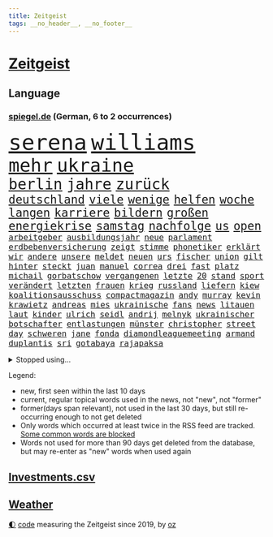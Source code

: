 ```yaml
---
title: Zeitgeist
tags: __no_header__, __no_footer__
---
```


# [Zeitgeist](https://oliz.io/zeitgeist/)

## Language

<h3><a href="https://www.spiegel.de" target="_blank">spiegel.de</a> (German, 6 to 2 occurrences)</h3>
<p style="font-family:monospace">
<span style="font-size:32pt"><a href="news_links.html#serena" class="current">serena</a></span>
<span style="font-size:32pt"><a href="news_links.html#williams" class="current">williams</a></span>
<br>
<span style="font-size:27pt"><a href="news_links.html#mehr" class="current">mehr</a></span>
<span style="font-size:27pt"><a href="news_links.html#ukraine" class="current">ukraine</a></span>
<br>
<span style="font-size:22pt"><a href="news_links.html#berlin" class="current">berlin</a></span>
<span style="font-size:22pt"><a href="news_links.html#jahre" class="current">jahre</a></span>
<span style="font-size:22pt"><a href="news_links.html#zurück" class="current">zurück</a></span>
<br>
<span style="font-size:17pt"><a href="news_links.html#deutschland" class="current">deutschland</a></span>
<span style="font-size:17pt"><a href="news_links.html#viele" class="current">viele</a></span>
<span style="font-size:17pt"><a href="news_links.html#wenige" class="current">wenige</a></span>
<span style="font-size:17pt"><a href="news_links.html#helfen" class="current">helfen</a></span>
<span style="font-size:17pt"><a href="news_links.html#woche" class="current">woche</a></span>
<span style="font-size:17pt"><a href="news_links.html#langen" class="current">langen</a></span>
<span style="font-size:17pt"><a href="news_links.html#karriere" class="current">karriere</a></span>
<span style="font-size:17pt"><a href="news_links.html#bildern" class="current">bildern</a></span>
<span style="font-size:17pt"><a href="news_links.html#großen" class="current">großen</a></span>
<span style="font-size:17pt"><a href="news_links.html#energiekrise" class="current">energiekrise</a></span>
<span style="font-size:17pt"><a href="news_links.html#samstag" class="current">samstag</a></span>
<span style="font-size:17pt"><a href="news_links.html#nachfolge" class="current">nachfolge</a></span>
<span style="font-size:17pt"><a href="news_links.html#us" class="current">us</a></span>
<span style="font-size:17pt"><a href="news_links.html#open" class="current">open</a></span>
<br>
<span style="font-size:12pt"><a href="news_links.html#arbeitgeber" class="current">arbeitgeber</a></span>
<span style="font-size:12pt"><a href="news_links.html#ausbildungsjahr" class="new">ausbildungsjahr</a></span>
<span style="font-size:12pt"><a href="news_links.html#neue" class="current">neue</a></span>
<span style="font-size:12pt"><a href="news_links.html#parlament" class="current">parlament</a></span>
<span style="font-size:12pt"><a href="news_links.html#erdbebenversicherung" class="new">erdbebenversicherung</a></span>
<span style="font-size:12pt"><a href="news_links.html#zeigt" class="current">zeigt</a></span>
<span style="font-size:12pt"><a href="news_links.html#stimme" class="current">stimme</a></span>
<span style="font-size:12pt"><a href="news_links.html#phonetiker" class="new">phonetiker</a></span>
<span style="font-size:12pt"><a href="news_links.html#erklärt" class="current">erklärt</a></span>
<span style="font-size:12pt"><a href="news_links.html#wir" class="current">wir</a></span>
<span style="font-size:12pt"><a href="news_links.html#andere" class="current">andere</a></span>
<span style="font-size:12pt"><a href="news_links.html#unsere" class="current">unsere</a></span>
<span style="font-size:12pt"><a href="news_links.html#meldet" class="current">meldet</a></span>
<span style="font-size:12pt"><a href="news_links.html#neuen" class="current">neuen</a></span>
<span style="font-size:12pt"><a href="news_links.html#urs" class="new">urs</a></span>
<span style="font-size:12pt"><a href="news_links.html#fischer" class="current">fischer</a></span>
<span style="font-size:12pt"><a href="news_links.html#union" class="current">union</a></span>
<span style="font-size:12pt"><a href="news_links.html#gilt" class="current">gilt</a></span>
<span style="font-size:12pt"><a href="news_links.html#hinter" class="current">hinter</a></span>
<span style="font-size:12pt"><a href="news_links.html#steckt" class="current">steckt</a></span>
<span style="font-size:12pt"><a href="news_links.html#juan" class="current">juan</a></span>
<span style="font-size:12pt"><a href="news_links.html#manuel" class="current">manuel</a></span>
<span style="font-size:12pt"><a href="news_links.html#correa" class="new">correa</a></span>
<span style="font-size:12pt"><a href="news_links.html#drei" class="current">drei</a></span>
<span style="font-size:12pt"><a href="news_links.html#fast" class="current">fast</a></span>
<span style="font-size:12pt"><a href="news_links.html#platz" class="current">platz</a></span>
<span style="font-size:12pt"><a href="news_links.html#michail" class="current">michail</a></span>
<span style="font-size:12pt"><a href="news_links.html#gorbatschow" class="new">gorbatschow</a></span>
<span style="font-size:12pt"><a href="news_links.html#vergangenen" class="current">vergangenen</a></span>
<span style="font-size:12pt"><a href="news_links.html#letzte" class="current">letzte</a></span>
<span style="font-size:12pt"><a href="news_links.html#20" class="current">20</a></span>
<span style="font-size:12pt"><a href="news_links.html#stand" class="current">stand</a></span>
<span style="font-size:12pt"><a href="news_links.html#sport" class="current">sport</a></span>
<span style="font-size:12pt"><a href="news_links.html#verändert" class="current">verändert</a></span>
<span style="font-size:12pt"><a href="news_links.html#letzten" class="current">letzten</a></span>
<span style="font-size:12pt"><a href="news_links.html#frauen" class="current">frauen</a></span>
<span style="font-size:12pt"><a href="news_links.html#krieg" class="current">krieg</a></span>
<span style="font-size:12pt"><a href="news_links.html#russland" class="current">russland</a></span>
<span style="font-size:12pt"><a href="news_links.html#liefern" class="current">liefern</a></span>
<span style="font-size:12pt"><a href="news_links.html#kiew" class="current">kiew</a></span>
<span style="font-size:12pt"><a href="news_links.html#koalitionsausschuss" class="new">koalitionsausschuss</a></span>
<span style="font-size:12pt"><a href="news_links.html#compactmagazin" class="new">compactmagazin</a></span>
<span style="font-size:12pt"><a href="news_links.html#andy" class="current">andy</a></span>
<span style="font-size:12pt"><a href="news_links.html#murray" class="current">murray</a></span>
<span style="font-size:12pt"><a href="news_links.html#kevin" class="current">kevin</a></span>
<span style="font-size:12pt"><a href="news_links.html#krawietz" class="new">krawietz</a></span>
<span style="font-size:12pt"><a href="news_links.html#andreas" class="current">andreas</a></span>
<span style="font-size:12pt"><a href="news_links.html#mies" class="current">mies</a></span>
<span style="font-size:12pt"><a href="news_links.html#ukrainische" class="current">ukrainische</a></span>
<span style="font-size:12pt"><a href="news_links.html#fans" class="current">fans</a></span>
<span style="font-size:12pt"><a href="news_links.html#news" class="current">news</a></span>
<span style="font-size:12pt"><a href="news_links.html#litauen" class="current">litauen</a></span>
<span style="font-size:12pt"><a href="news_links.html#laut" class="current">laut</a></span>
<span style="font-size:12pt"><a href="news_links.html#kinder" class="current">kinder</a></span>
<span style="font-size:12pt"><a href="news_links.html#ulrich" class="current">ulrich</a></span>
<span style="font-size:12pt"><a href="news_links.html#seidl" class="new">seidl</a></span>
<span style="font-size:12pt"><a href="news_links.html#andrij" class="current">andrij</a></span>
<span style="font-size:12pt"><a href="news_links.html#melnyk" class="current">melnyk</a></span>
<span style="font-size:12pt"><a href="news_links.html#ukrainischer" class="current">ukrainischer</a></span>
<span style="font-size:12pt"><a href="news_links.html#botschafter" class="current">botschafter</a></span>
<span style="font-size:12pt"><a href="news_links.html#entlastungen" class="current">entlastungen</a></span>
<span style="font-size:12pt"><a href="news_links.html#münster" class="current">münster</a></span>
<span style="font-size:12pt"><a href="news_links.html#christopher" class="current">christopher</a></span>
<span style="font-size:12pt"><a href="news_links.html#street" class="current">street</a></span>
<span style="font-size:12pt"><a href="news_links.html#day" class="current">day</a></span>
<span style="font-size:12pt"><a href="news_links.html#schweren" class="current">schweren</a></span>
<span style="font-size:12pt"><a href="news_links.html#jane" class="new">jane</a></span>
<span style="font-size:12pt"><a href="news_links.html#fonda" class="new">fonda</a></span>
<span style="font-size:12pt"><a href="news_links.html#diamondleaguemeeting" class="new">diamondleaguemeeting</a></span>
<span style="font-size:12pt"><a href="news_links.html#armand" class="current">armand</a></span>
<span style="font-size:12pt"><a href="news_links.html#duplantis" class="current">duplantis</a></span>
<span style="font-size:12pt"><a href="news_links.html#sri" class="current">sri</a></span>
<span style="font-size:12pt"><a href="news_links.html#gotabaya" class="current">gotabaya</a></span>
<span style="font-size:12pt"><a href="news_links.html#rajapaksa" class="current">rajapaksa</a></span>
</p>
<details>
<summary>Stopped using...</summary>
<p class="former" style="font-size:12pt">
hielt(682) also(681) amerikanische(681) ankunft(681) protestiert(681) sarscov2(681) serien(681) streicht(681) arm(680) monatelang(680) nationen(680) strategie(680) vereinten(680) bidens(679) entwicklungen(679) freuen(679) rechtsextremismus(679) christoph(678) coronaausbruch(678) energiewende(678) flüge(678) kämpfte(678) verhängte(678) gestoßen(677) paare(677) steuer(677) vorhaben(677) demonstriert(676) eugh(676) is(676) kochinstitut(676) kraft(676) unterschiede(676) ausflug(675) daniel(675) dänemark(675) internationaler(675) stefan(675) usaußenminister(675) veranstaltung(675) vollständig(675) zahlung(675) debüt(674) diskriminierung(674) erstaunlich(674) ifoinstitut(674) innenminister(674) krankenhäuser(674) regime(674) schaltet(674) teslachef(674) umstritten(674) verschoben(674) zuschauer(674) 125(673) amerikaner(673) angeklagte(673) beobachten(673) bundesrepublik(673) gesagt(673) lobt(673) 10000(672) drohungen(672) falls(672) gewaltige(672) halbfinale(672) höchste(672) jury(672) jüngsten(672) preisen(672) pressestimmen(672) richtig(672) saarland(672) seitdem(672) taten(672) verweigern(672) zwang(672) überwinden(672) börse(671) ertragen(671) hieß(671) politischen(671) sendet(671) umsatz(671) wales(671) zuversicht(671) beachten(670) doku(670) gast(670) hollywood(670) künftige(670) paul(670) räumen(670) schlimmsten(670) smith(670) wochenlang(670) überschattet(670) 42(669) 50000(669) amerika(669) aufsehen(669) ausprobiert(669) auswahl(669) außen(669) dürfe(669) eigentümer(669) elektroauto(669) leichte(669) norbert(669) strengere(669) verpassen(669) 29(668) angenommen(668) appell(668) begründung(668) dachte(668) demonstrieren(668) einstigen(668) großbritanniens(668) problemen(668) viktor(668) anbieten(667) bedenken(667) bewegen(667) fakten(667) falschen(667) leiten(667) deals(666) italienischen(666) punkten(666) sensation(666) usschauspielerin(666) weitergegeben(666) 94(665) regt(665) schlimmste(665) rekord(664) verbindung(664) beschert(663) erbe(663) ermordeten(663) flüchtlingen(663) inszeniert(663) kindes(663) reagierten(663) stammt(663) älteren(663) oppositionelle(662) via(662) mercedes(661) rivale(661) siegen(661) verspielt(661) wiederholen(661) zwischenzeitlich(661) erfunden(660) rollen(660) arabische(659) hürde(659) stelle(659) testet(659) drängen(658) glücklich(658) provokation(658) antisemitismus(657) gang(657) gesehen(657) jong(657) konsum(657) pflegekräfte(657) porsche(657) un(657) verfehlt(657) berühmten(656) erschienen(655) nachbar(655) stieß(655) überschritten(655) empfängt(654) entschuldigung(654) migration(654) projekte(654) rettete(654) öffentliche(654) bestmarke(653) betrifft(653) erwachsenen(653) gelandet(651) iphone(651) motor(651) rollt(651) alexandra(650) istanbul(650) herz(649) angehörige(646) fußballem(646) pushbacks(646) sydney(646) zuspruch(646) katja(645) einig(644) leider(643) schlugen(643) retter(642) hinweis(641) katharina(639) praxis(639) tisch(637) geflohen(633) hinterlässt(633) dutzend(632) kontert(629) normalerweise(625) musik(624) premiers(622) atomabkommen(620) drohne(615) aktionen(614) marine(613) wmtitel(613) blinken(612) politischer(605) dankt(595) heimatland(579) mallorca(575) technische(569) gaspipeline(561) neonazis(553) lahmgelegt(546) konservative(519) drohschreiben(510) statistik(479) dynamo(460) potsdamer(460) sächsische(449) 800(447) 38(443) erholen(442) gefilmt(438) benzinpreise(427) aktionäre(426) erlebnisse(424) verdi(422) arte(420) fotografen(420) drohenden(418) strikt(412) bundesanwaltschaft(408) emirate(403) dick(399) britney(398) erhebung(398) spears(398) kürzen(395) zugestimmt(395) australischen(394) gestalten(394) verunsichert(393) 1994(389) zwischendurch(389) emiraten(385) gelaufen(384) technischen(384) ermordung(382) rohstoff(378) dörfer(375) vertretung(375) kuriose(373) leistungen(370) jenseits(369) regnet(363) befürwortet(362) staatskonzern(362) sechste(360) paket(358) bedrohen(356) iphones(355) inneren(353) nouripour(353) omid(353) ankommen(352) fatalen(352) verbrannt(351) einmarsch(349) dax(348) schürt(347) tsg(343) mike(341) längsten(339) rolling(339) immobilien(338) operationen(338) gefiel(336) verbündeten(335) vertritt(335) fehlender(334) milch(334) meldeten(333) zuwachs(332) gleichen(331) koalitionsvertrag(329) dokumentiert(326) anheben(325) augenhöhe(325) söders(325) euländern(321) fünftel(320) saarbrücken(319) exklusiven(318) psychologie(318) geheim(317) inhaftierte(317) beeinflusst(316) großbank(316) fdppolitiker(313) amtskollegen(311) ferrari(311) genügt(310) jährlich(310) erneuerbaren(309) verschlechtert(309) kleineren(308) kongo(307) umstellung(303) övp(301) alarmieren(300) eingedrungen(299) gedrängt(299) wilde(298) magazin(296) damaligen(294) gap(294) importieren(292) aaron(289) 74(287) kommentiert(287) schränken(287) versenkt(287) schülerin(286) renaissance(285) kräftigen(283) legendäre(283) mutterkonzern(281) westlicher(281) credit(280) suisse(280) valencia(279) vorwand(279) boykott(276) case(274) porträtiert(274) hinrichtungen(271) arbeitskampf(268) laura(265) kentucky(264) stephen(263) stillen(262) svenja(261) hohes(260) otto(260) aggression(259) wirtschaftlich(259) missverstanden(258) ozean(256) ärztin(255) diskussionen(254) morddrohungen(254) oskar(253) wmteilnahme(253) menschenrechtslage(251) motive(251) lieferung(247) organisatoren(247) nordirak(245) omikron(243) windräder(243) omikronvariante(242) papa(239) rasch(238) chris(236) eukommissionschefin(236) kriegsverbrecher(236) begleiter(235) senden(235) erschwert(234) wackelt(234) model(233) moskauer(233) diplomatie(232) erzwingen(232) oscars(232) aufgestellt(229) buchenwald(229) drohte(229) einrichtungen(227) lockert(227) passierte(225) kehrtwende(224) schlüssel(224) adolf(223) australier(221) gefechte(221) verkündete(221) aufrüstung(219) auktionshaus(219) beschleunigen(218) bundesaußenministerin(218) mild(218) probiert(218) ausgebreitet(217) spektakel(217) unterstützte(216) dom(215) verkünden(214) gegründet(211) mitgliedstaaten(210) vielfalt(210) zählte(210) euch(207) sky(207) wehrdienst(207) spaltung(205) einstufung(204) beyoncé(203) kasachstan(202) parteiführung(200) überwachungskameras(200) gefangen(198) streik(198) genozid(197) wiederum(196) washingtons(195) datum(193) stuttgarter(193) sánchez(193) konsumenten(192) massenmord(192) streamingdienst(190) 350(189) übrigen(189) barbara(187) vereinigte(186) währungsfonds(186) wüten(186) solo(184) verkraften(183) staatskanzlei(182) gestrandet(181) neubauten(181) ansprache(180) küsten(179) great(178) gründlich(178) sarkastisch(178) ansehen(177) jener(177) schuster(177) it(176) barack(173) flughafens(173) gitter(173) nordkoreanische(173) wesentlich(173) dissidenten(172) geplanter(172) fieber(171) problems(171) lehnte(169) marokko(169) schwarzmeerflotte(169) ukrainisches(168) angriffs(167) erhob(167) fantastisch(167) abgewendet(166) aufhebung(166) entrüstung(165) erwischte(165) boom(164) rissen(163) pannen(162) schildern(162) sportart(161) bomben(160) dieter(160) 170(159) anzug(159) finaleinzug(159) plastik(159) nukleare(158) linkspartei(157) auslöst(156) bibi(156) bp(156) fußballspiel(156) asienreise(155) ausländer(154) spannendes(154) obergrenze(153) olena(153) schmerzen(153) rekordtief(152) empfang(151) evakuierung(150) gefangenschaft(150) hochschule(150) sondervermögen(150) söhne(150) katastrophalen(149) panzern(149) blutigen(147) darstellungen(146) eingetroffen(146) flüchten(145) koch(145) speicher(145) drosseln(144) hackergruppe(144) innenräumen(144) koordination(144) typ(144) siemens(143) saisonende(142) selenska(142) verbotene(142) wilke(142) zeugin(142) geleitet(141) zugegeben(141) blase(140) gottes(140) jäger(140) staatspropaganda(140) çavuşoğlu(140) golfer(139) weltmeisters(139) lodern(138) hbo(137) sowieso(137) spielerinnen(136) windkraft(136) frauenfußball(135) zuflucht(135) hasskriminalität(134) leclerc(134) pogačar(134) tadej(134) mitgliedschaft(133) möhring(133) smarten(133) verwüstungen(133) wotan(133) millionenspende(132) suchten(132) umsätze(132) angestellte(131) aufgeführt(131) heimatdorf(131) auslöser(130) halbiert(130) interner(130) ruder(130) untergebracht(130) vorsätzlichen(130) zugesichert(130) gewerkschaften(129) indem(129) dämpft(128) engpass(128) mehrfachraketenwerfer(128) nähten(128) unterschreibt(127) windkraftausbau(127) abscheulich(126) überträgt(126) bußgeld(125) formel1rennen(125) notfall(125) humor(124) nationalteam(124) unionsfraktionschef(124) vorsätzlicher(124) weitermachen(124) zuschauern(124) ausfall(123) diesjährigen(123) globalisierung(123) parade(123) streifen(123) vorangetrieben(123) arbeitslosigkeit(122) gärtner(122) ruhm(122) elend(121) erwies(121) gashahn(121) marie(121) spannung(121) tu(121) verlorene(121) insolvenzen(120) markiert(120) ideologie(119) khashoggi(119) leichenfund(119) mcdonald's(119) rezepte(119) tagelanger(119) weichen(119) antisemitische(117) bühnen(117) waffengesetze(117) wahrscheinlichkeit(117) hungerkrise(116) menschenhandel(116) nachfolgerin(116) yeboah(116) angeschlagen(115) hungerkatastrophe(115) labor(115) geschnappt(114) enges(113) usdollar(113) élyséepalast(113) kommender(112) tvsender(112) verwechslung(112) weiblichen(112) beunruhigt(111) mitfinanziert(111) bodo(110) verzichtete(110) übungen(110) brasilianische(109) state(109) vermisster(109) interessant(108) jack(108) verhältnisse(108) golden(107) täglichen(107) anfragen(106) gefangenenaustausch(106) punks(106) schindler(105) unbekannt(105) dc(104) enttäuschenden(104) heimwm(104) regionalpräsident(104) rettungseinsatz(104) vergessenheit(104) färöerinseln(103) publik(103) roland(103) verbliebenen(103) verteilte(103) erfuhr(102) gepard(102) festspiele(101) heimrennen(101) panzerlieferungen(101) verstehe(101) verwechselt(100) dünn(99) stahlwerk(99) üblichen(99) exempel(98) gemeldeten(98) heimatstadt(98) herbe(98) yellen(98) existenz(97) kopenhagen(97) verbliebene(97) befugnisse(96) beschädigte(96) isoliert(96) kinderinterview(96) russell(96) überwachungssoftware(96) involviert(95) trennten(95) helllichten(94) abwenden(93) palast(93) panzerhaubitze(93) 14jährigen(92) delfine(92) frontex(92) ko(92) kühl(92) obduziert(92) zehnte(92) ägäis(92) ifoumfrage(91) milliardengewinn(91) nationalversammlung(91) fabrice(90) krebsdiagnose(90) leggeri(90) bist(89) erlittenen(89) ex(89) gefressen(89) gelegentlich(89) kürzt(89) stagniert(89) zurückholen(89) abbauen(88) alarmstufe(88) anhängerschaft(88) bedrohlich(88) belastungsprobe(88) feuern(88) hinterzogen(88) längerer(88) siegfried(88) titelrennen(88) ungarische(88) amtskollege(87) dinner(87) intellektueller(87) judd(87) verhaftungen(87) babyfoto(86) balotelli(86) empfohlen(86) entsprechender(86) großfamilie(86) hubschraubern(86) tschechische(86) vinken(86) homosexuelle(85) homosexuellen(85) sinne(85) tony(85) verdrängt(85) brennen(84) dgb(84) jena(84) panzerhaubitzen(84) weltverband(84) buche(83) lidl(83) militärparade(83) schmitz(83) schwindelgefühlen(83) sylt(83) zimmern(83) 15gradziel(82) budapest(82) einsatzes(82) gestürmt(82) hing(82) irreguläre(82) irritationen(82) prämie(82) thronfolger(82) treppe(82) väter(82) duisburger(81) fundort(81) fußballeuropameisterschaft(81) südostasiatischen(81) weitreichenden(81) weltuntergang(81) 29jährigen(80) furios(80) getreideexport(80) marozsán(80) zufrieden(80) chinesischer(79) dänischen(79) guckt(79) irrweg(79) saudiarabischer(79) vergewaltiger(79) zunehmenden(79) 37jährige(78) ausgezahlt(78) dauerhaften(78) gerichtsprozess(78) hyperschallwaffen(78) lake(78) mead(78) subvention(78) vorschrift(78) zehnkampf(78) armutsgrenze(77) brandenburgischen(77) brutto(77) verbrenner(77) zeitschrift(77) 21jährigen(76) vermelden(76) wettert(76) geschwister(75) lebensgefährtin(75) radsportgeschichte(75) spurlos(75) 13jährigen(74) billigflieger(74) gejubelt(74) sklaven(74) tiefsten(74) zeichnen(74) asean(73) dow(73) mischwälder(73) ramelow(73) sanktionieren(73) selbstversuch(73) verschleiert(73) versinkt(73) elfmeterschießen(72) energy(72) moser(72) parteiausschlussverfahren(72) titelverteidiger(72) airbnb(71) beirut(71) erdgasfelder(71) zeitungen(71) afrikanische(70) exzessiv(70) gespart(70) snapchat(70) angemessenes(69) anlegern(69) einrichtungsbezogene(69) jungs(69) ringtausches(69) tierschutz(69) unhcr(69) vermieden(69) wein(69) 90000(68) aufgebaut(68) claßen(68) edin(68) flugverkehr(68) hüpfen(68) stammte(68) terzic(68) terzić(68) verdiente(68) demokrat(67) junta(67) kaffee(67) ohnmächtig(67) verfügen(67) aufräumen(66) erlebten(66) impfgegnern(66) unterschreiben(66) erneuerte(65) gewütet(65) hilfeschrei(65) irakische(65) jason(65) koalitionsverhandlungen(65) malaika(65) mihambo(65) saisonbeginn(65) unverschämt(65) demonstrierten(64) einschlafen(64) ernie(64) sesamstraße(64) sozialpolitik(64) weltrekord(64) akzeptiere(63) aufgebrochen(63) fiebert(63) gefrierpunkt(63) nostalgie(63) sturmgewehren(63) 75jähriger(62) bahnbeauftragter(62) durcheinander(62) geschwistern(62) gewirbelt(62) josé(62) nervenkrankheit(62) pompeji(62) prix(62) schergen(62) theurer(62) zurückzuführen(62) zwillinge(62) 418(61) abgesägt(61) apokalypse(61) formel1karriere(61) friedliche(61) spritpreis(61) ausziehen(60) dfbmänner(60) gedeckelt(60) paolo(60) sahen(60) selbstsicher(60) unfallursache(60) verfassungsänderung(60) jährliche(59) legten(59) spitzt(59) vermisstenfälle(59) vogue(59) vorgeführt(59) abgerechnet(58) belogen(58) entthronte(58) geimpfte(58) jimmy(58) lebensqualität(58) leide(58) zdfinterview(58) 97(57) dfbelf(57) führungsposten(57) hilfsgelder(57) thüringens(57) trudelt(57) unglücklichen(57) zensus(57) ängste(57) 232(56) dfbteam(56) konzentrationslager(56) midlifekolumne(56) neunjährigen(56) wembley(56) zurückliegt(56) angepasst(55) graham(55) rekonstruiert(55) shakira(55) töteten(55) kehle(54) oberstaatsanwalt(54) op(54) 230(53) bass(53) blätter(53) goldrausch(53) gouverneurin(53) oberösterreich(53) schwersten(53) unwahrscheinlicher(53) verbinden(53) vertrat(53) wohneigentum(53) wunschspieler(53) florenz(52) fußballbundesligisten(52) getreidetransport(52) hardliner(52) kennzeichnung(52) popp(52) positivity(52) präsidentschaftskandidatur(52) saßen(52) seemanöver(52) büßt(51) grenzkontrollen(51) newsletter(51) aileen(50) mülheim(50) zeitverschwendung(50) grosz(49) kristen(49) zweijährigen(49) ashley(48) betriebskosten(48) fastfoodkette(48) flugsicherung(48) geprägten(48) hollywoodschauspieler(48) leoparden(48) lyon(48) ozeanen(48) platziert(48) weltklasse(48) erfinder(47) erwerb(47) gründung(47) janosch(47) rassismusvorwürfe(47) warnstreik(47) begegnen(46) blass(46) british(46) hamm(46) kryptowinter(46) performance(46) baku(45) heim(45) kompletter(45) korrigiert(45) kostenloser(45) profiteure(45) stürmersuche(45) verbrennt(45) versorgungskrise(45) blood(44) gegenwehr(44) honour(44) kronprinzen(44) kurzerhand(44) leichtathletikwm(44) quelle(44) usuntersuchungsausschuss(44) abschwung(43) geplantem(43) infizierten(43) kälter(43) 1974(42) bock(42) braun(42) dfbauswahl(42) entfernen(42) frackinggas(42) gesamtmetallpräsident(42) großeltern(42) judensau(42) sackgasse(42) stadtkirche(42) tierquälerei(42) wittenberger(42) diente(41) gebrannt(41) gottschalk(41) pence(41) rockbands(41) unbezahlbar(41) eautos(40) fasziniert(40) finanzministerin(40) mieterbund(40) sinnvoller(40) stiller(40) triumphieren(40) angespannte(39) anruf(39) bundesstaaten(39) golfregion(39) kernenergie(39) körperliche(39) landeskriminalamt(39) statistische(39) waldbrandlage(39) trainerin(38) voguecover(38) weltstar(38) abwarten(37) ballermannsong(37) bäder(37) eingeweiht(37) gassparen(37) ostwestfalen(37) ushauptstadt(37) verbraucherinnen(37) wassertemperatur(37) wuchs(37) überlegt(37) artikeln(36) artillerie(36) bühl(36) drosselt(36) gassigehen(36) stadtoberhäupter(36) starnberger(36) todesurteile(36) urlaubsinsel(36) bagdad(35) berüchtigte(35) emergency(35) obduktionsergebnis(35) rücksitz(35) seitenwinde(35) ungeklärten(35) 42jährigen(34) aufwendige(34) herrn(34) unzufriedenheit(34) berufstätige(33) geschlossene(33) harun(33) lauwarm(33) akzeptabel(32) gebärmutter(32) kaufte(32) 360(31) albtraum(31) herbstwelle(31) posieren(31) umstrittenem(31) einkommensteuer(30) elmo(30) geplagt(30) jubeln(30) netzagentur(30) ronaldos(30) tropfen(30) abgelaufen(29) künstlerisches(29) prostituierten(29) quote(29) streikt(29) usamerikanischer(29) verleihung(29) zurückkehrt(29) chemotherapie(28) führungswechsel(28) glücksbringer(28) kiloweise(28) leichtathleten(28) panther(28) retuschierte(28) sexistische(28) ableisten(27) akws(27) benzinpreis(27) blauhelmsoldaten(27) fußballbund(27) illinois(27) kaplan(27) kurzfristige(27) phantombild(27) verringert(27) verschlechterung(27) dazn(26) erdatmosphäre(26) river(26) tiergarten(26) demokratieaktivisten(25) emobilität(25) gastronomen(25) klärung(25) umgesetzt(25) verpflichten(25) 850(24) bodensee(24) einflussreichen(24) ferienzeit(24) genähert(24) kajakfahren(24) sanitär(24) scheiterten(24) schildkröte(24) stroms(24) tiktokvideo(24) traumatischen(24) vorlage(24) wissenschaftlich(24) ausblick(23) befüllen(23) effekt(23) pedro(23) topfahrer(23) alicia(22) arbeitskräfte(22) berühmtheit(22) felsbrocken(22) finaler(22) gefährt(22) vordergrund(22) wuppertaler(22) alpengletscher(21) jüdischer(21) umweltauflagen(21) usdrohnenangriff(21) 103(20) beschwor(20) bündnisses(20) elefant(20) elena(20) erheblicher(20) heizungen(20) office(20) schönheitsideale(20) spiegeltvreporter(20) transatlantischen(20) uber(20) vertraglich(20) wallace(20) 69euroticket(19) abgefangen(19) drehkreuzen(19) drohnenangriff(19) hauptsächlich(19) hegt(19) hinunter(19) kulturbetrieb(19) pendant(19) rückzieher(19) angreiferin(18) bodenpersonal(18) bruttoinlandsprodukts(18) einsetzte(18) fünfzehn(18) landratsamt(18) laute(18) parteifreund(18) vergebung(18) weitsprungweltmeisterin(18) winnyzja(18) 82(17) mails(17) menschenrechtsorganisationen(17) patel(17) priti(17) schämen(17) tendenziell(17) dreijährigen(16) gasturbine(16) gesundheitskommissarin(16) gewartete(16) gujarat(16) kyriakides(16) legalisiert(16) magull(16) panel(16) prostitution(16) vesuv(16) vulkans(16) wartung(16) bell(15) gesamtwertung(15) gesundheitssystem(15) gewisse(15) island(15) koma(15) standorte(15) taxi(15) verbraucherschutz(15) vingegaard(15) 1998(14) ebenen(14) waffenhersteller(14) überdimensioniert(14) fachkräften(13) gedenkstätte(13) hindernis(13) lotto(13) luftgewehr(13) rindern(13) umgekommen(13) weltmeisterschaften(13) wille(13) militärregierung(12) seltsam(12) wedel(12) weitesten(12) zehnstellige(12) ächzt(12) überfrachtet(12) absurd(11) aufgestockt(11) führten(11) geknackt(11) gelieferten(11) iwf(11) jackpot(11) kater(11) nordsyrien(11) tumor(11)
</p>
</details>
<p>Legend:
<ul>
<li><span class="new">new</span>, first seen within the last 10 days</li>
<li><span class="current">current</span>, regular topical words used in the news, not "new", not "former"</li>
<li><span class="former">former(days span relevant)</span>, not used in the last 30 days, but still re-occurring enough to not get deleted</li>
<li>Only words which occurred at least twice in the RSS feed are tracked. <a href="language/filters.py">Some common words are blocked</a></li>
<li>Words not used for more than 90 days get deleted from the database, but may re-enter as "new" words when used again</li>
</ul>
</p>

## [Investments](investments.html)[.csv](investments.csv)

## [Weather](weather.html)

<footer>
<a href="javascript:toggleTheme()" class="nav">🌓</a>
<a href="https://github.com/ooz/zeitgeist">code</a> measuring the Zeitgeist since 2019, by <a href="https://oliz.io">oz</a>
</footer>

